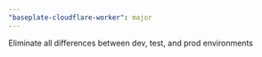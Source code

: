 ```yaml
---
"baseplate-cloudflare-worker": major
---
```


Eliminate all differences between dev, test, and prod environments
